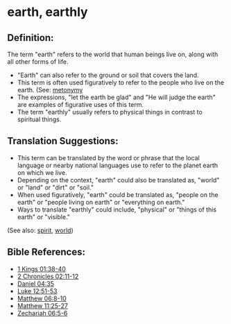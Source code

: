 # earth, earthly #

## Definition: ##

The term "earth" refers to the world that human beings live on, along with all other forms of life.

* "Earth" can also refer to the ground or soil that covers the land.
* This term is often used figuratively to refer to the people who live on the earth. (See: [metonymy](https://git.door43.org/Door43/en-ta-translate-vol2/src/master/content/figs_metonymy.md)
* The expressions, "let the earth be glad" and "He will judge the earth" are examples of figurative uses of this term.
* The term "earthly" usually refers to physical things in contrast to spiritual things.

## Translation Suggestions: ##

* This term can be translated by the word or phrase that the local language or nearby national languages use to refer to the planet earth on which we live.
* Depending on the context, "earth" could also be translated as, "world" or "land" or "dirt" or "soil."
* When used figuratively, "earth" could be translated as, "people on the earth" or "people living on earth" or "everything on earth."
* Ways to translate "earthly" could include, "physical" or "things of this earth" or "visible."

(See also: [spirit](../kt/spirit.md), [world](../kt/world.md))

## Bible References: ##

* [1 Kings 01:38-40](https://door43.org/en/bible/notes/1ki/01/38)
* [2 Chronicles 02:11-12](https://door43.org/en/bible/notes/2ch/02/11)
* [Daniel 04:35](https://door43.org/en/bible/notes/dan/04/35)
* [Luke 12:51-53](https://door43.org/en/bible/notes/luk/12/51)
* [Matthew 06:8-10](https://door43.org/en/bible/notes/mat/06/08)
* [Matthew 11:25-27](https://door43.org/en/bible/notes/mat/11/25)
* [Zechariah 06:5-6](https://door43.org/en/bible/notes/zec/06/05)

